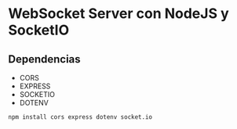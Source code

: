 # WebSocket Server con NodeJS y SocketIO

## Dependencias

- CORS
- EXPRESS
- SOCKETIO
- DOTENV
```
npm install cors express dotenv socket.io
```